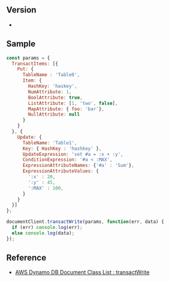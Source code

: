 ## Version
- 

## Sample
```js
const params = {
  TransactItems: [{
    Put: {
      TableName : 'Table0',
      Item: {
        HashKey: 'haskey',
        NumAttribute: 1,
        BoolAttribute: true,
        ListAttribute: [1, 'two', false],
        MapAttribute: { foo: 'bar'},
        NullAttribute: null
      }
    }
  }, {
    Update: {
      TableName: 'Table1',
      Key: { HashKey : 'hashkey' },
      UpdateExpression: 'set #a = :x + :y',
      ConditionExpression: '#a < :MAX',
      ExpressionAttributeNames: {'#a' : 'Sum'},
      ExpressionAttributeValues: {
        ':x' : 20,
        ':y' : 45,
        ':MAX' : 100,
      }
    }
  }]
};

documentClient.transactWrite(params, function(err, data) {
  if (err) console.log(err);
  else console.log(data);
});
```

## Reference
- [AWS Dynamo DB Document Class List : transactWrite](https://docs.aws.amazon.com/AWSJavaScriptSDK/latest/AWS/DynamoDB/DocumentClient.html#transactWrite-property)
